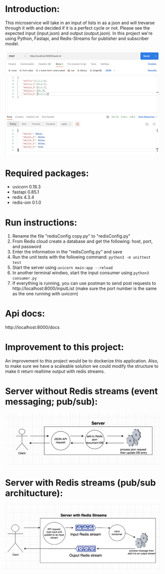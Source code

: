 # Introduction:
This microservice will take in an input of lists in as a json and will trevarse through it with and decided if it is a perfect cycle or not. Please see the expected input (input.json) and output (output.json). In this project we're using Python, Fastapi, and Redis-Streams for publisher and subscriber model.

![Postman image](/imgs/postman.png)

# Required packages:
- uvicorn 0.18.3
- fastapi 0.85.1
- redis 4.3.4
- redis-om 0.1.0

# Run instructions:
1. Rename the file "redisConfig copy.py" to "redisConfig.py"
2. From Redis cloud create a database and get the following: host, port, and password
3. Enter the information in the "redisConfig.py" and save
4. Run the unit tests with the following command: `python3 -m unittest test`
5. Start the server using `uvicorn main:app --reload`
6. In another terminal windwo, start the input consumer using `python3 consumer.py`
7. If everything is running, you can use postman to send post requests to http://localhost:8000/inputList (make sure the port number is the same as the one running with uvicorn)


# Api docs:
http://localhost:8000/docs

# Improvement to this project:
An improvement to this project would be to dockerize this application. Also, to make sure we have a scaleable solution we could modify the structure to make it return realtime output with redis streams. 

# Server without Redis streams (event messaging; pub/sub):
![Without Redis Streams](/imgs/withoutRedisStream.png)

# Server with Redis streams (pub/sub architucture):
![With Redis Streams](/imgs/withRedisStream.png)